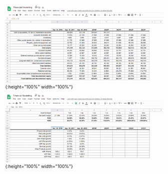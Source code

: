 ![](/images/gif1.gif){:height="100%" width="100%"}  

![](/images/gif2.gif){:height="100%" width="100%"}  
